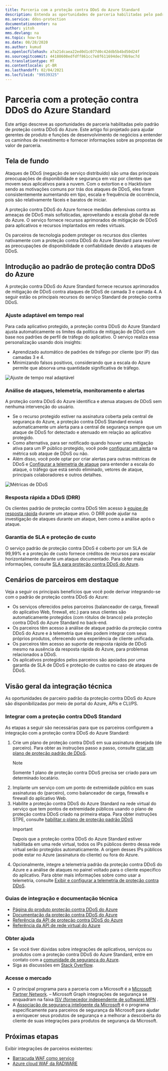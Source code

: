 ```yaml
---
title: Parceria com a proteção contra DDoS do Azure Standard
description: Entenda as oportunidades de parceria habilitadas pelo padrão de proteção contra DDoS do Azure.
ms.service: ddos-protection
documentationcenter: na
author: yitoh
mms.devlang: na
ms.topic: how-to
ms.date: 08/28/2020
ms.author: kumud
ms.openlocfilehash: a7a21dcaea22ed0d1c077d0c42ddb5b4bd50d24f
ms.sourcegitcommit: 44188608edfdff861cc7e8f611694dec79b9ac7d
ms.translationtype: MT
ms.contentlocale: pt-BR
ms.lasthandoff: 02/04/2021
ms.locfileid: "99539325"
---
```

# <a name="partnering-with-azure-ddos-protection-standard"></a>Parceria com a proteção contra DDoS do Azure Standard
Este artigo descreve as oportunidades de parceria habilitadas pelo padrão de proteção contra DDoS do Azure. Este artigo foi projetado para ajudar gerentes de produto e funções de desenvolvimento de negócios a entender os caminhos de investimento e fornecer informações sobre as propostas de valor de parceria.

## <a name="background"></a>Tela de fundo
Ataques de DDoS (negação de serviço distribuído) são uma das principais preocupações de disponibilidade e segurança em voz por clientes que movem seus aplicativos para a nuvem. Com o extortion e o Hacktivism sendo as motivações comuns por trás dos ataques de DDoS, eles foram consistentemente aumentando em tipo, escala e frequência de ocorrência, pois são relativamente fáceis e baratos de iniciar.

A proteção contra DDoS do Azure fornece medidas defensivas contra as ameaças de DDoS mais sofisticadas, aproveitando a escala global da rede do Azure. O serviço fornece recursos aprimorados de mitigação de DDoS para aplicativos e recursos implantados em redes virtuais.

Os parceiros de tecnologia podem proteger os recursos dos clientes nativamente com a proteção contra DDoS do Azure Standard para resolver as preocupações de disponibilidade e confiabilidade devido a ataques de DDoS.

## <a name="introduction-to-azure-ddos-protection-standard"></a>Introdução ao padrão de proteção contra DDoS do Azure
A proteção contra DDoS do Azure Standard fornece recursos aprimorados de mitigação de DDoS contra ataques de DDoS de camada 3 e camada 4. A seguir estão os principais recursos do serviço Standard de proteção contra DDoS.

### <a name="adaptive-real-time-tuning"></a>Ajuste adaptável em tempo real
Para cada aplicativo protegido, a proteção contra DDoS do Azure Standard ajusta automaticamente os limites da política de mitigação de DDoS com base nos padrões de perfil de tráfego do aplicativo. O serviço realiza essa personalização usando dois insights:

- Aprendizado automático de padrões de tráfego por cliente (por IP) das camadas 3 e 4.
- Minimizando falsos positivos, considerando que a escala do Azure permite que absorva uma quantidade significativa de tráfego.

![Ajuste de tempo real adaptável](./media/ddos-protection-partner-onboarding/real-time-tuning.png)

### <a name="attack-analytics-telemetry-monitoring-and-alerting"></a>Análise de ataques, telemetria, monitoramento e alertas
A proteção contra DDoS do Azure identifica e atenua ataques de DDoS sem nenhuma intervenção do usuário.

- Se o recurso protegido estiver na assinatura coberta pela central de segurança do Azure, a proteção contra DDoS Standard enviará automaticamente um alerta para a central de segurança sempre que um ataque de DDoS for detectado e atenuado em relação ao aplicativo protegido.
- Como alternativa, para ser notificado quando houver uma mitigação ativa para um IP público protegido, você pode [configurar um alerta](alerts.md) na métrica sob ataque de DDoS ou não.
- Além disso, você pode optar por criar alertas para outras métricas de DDoS e [Configurar a telemetria de ataque](telemetry.md) para entender a escala do ataque, o tráfego que está sendo eliminado, vetores de ataque, principais colaboradores e outros detalhes.

![Métricas de DDoS](./media/ddos-protection-partner-onboarding/ddos-metrics.png)

### <a name="ddos-rapid-response-drr"></a>Resposta rápida a DDoS (DRR)
Os clientes padrão de proteção contra DDoS têm acesso à [equipe de resposta rápida](ddos-rapid-response.md) durante um ataque ativo. O DRR pode ajudar na investigação de ataques durante um ataque, bem como a análise após o ataque.

### <a name="sla-guarantee-and-cost-protection"></a>Garantia de SLA e proteção de custo
O serviço padrão de proteção contra DDoS é coberto por um SLA de 99,99% e a proteção de custo fornece créditos de recursos para escalar horizontalmente durante um ataque documentado. Para obter mais informações, consulte [SLA para proteção contra DDoS do Azure](https://azure.microsoft.com/support/legal/sla/ddos-protection/v1_0/).

## <a name="featured-partner-scenarios"></a>Cenários de parceiros em destaque
Veja a seguir os principais benefícios que você pode derivar integrando-se com o padrão de proteção contra DDoS do Azure:

- Os serviços oferecidos pelos parceiros (balanceador de carga, firewall do aplicativo Web, firewall, etc.) para seus clientes são automaticamente protegidos (com rótulos de branco) pela proteção contra DDoS do Azure Standard no back-end.
- Os parceiros têm acesso à análise de ataque padrão da proteção contra DDoS do Azure e à telemetria que eles podem integrar com seus próprios produtos, oferecendo uma experiência de cliente unificada.  
- Os parceiros têm acesso ao suporte de resposta rápida de DDoS mesmo na ausência da resposta rápida do Azure, para problemas relacionados a DDoS.
- Os aplicativos protegidos pelos parceiros são apoiados por uma garantia de SLA de DDoS e proteção de custos no caso de ataques de DDoS.

## <a name="technical-integration-overview"></a>Visão geral da integração técnica
As oportunidades de parceiro padrão da proteção contra DDoS do Azure são disponibilizadas por meio de portal do Azure, APIs e CLI/PS.

### <a name="integrate-with-ddos-protection-standard"></a>Integrar com a proteção contra DDoS Standard
As etapas a seguir são necessárias para que os parceiros configurem a integração com a proteção contra DDoS do Azure Standard:
1. Crie um plano de proteção contra DDoS em sua assinatura desejada (de parceiro). Para obter as instruções passo a passo, consulte [criar um plano de proteção padrão de DDoS](manage-ddos-protection.md#create-a-ddos-protection-plan).
   > [!NOTE]
   > Somente 1 plano de proteção contra DDoS precisa ser criado para um determinado locatário. 
2. Implante um serviço com um ponto de extremidade público em suas assinaturas do (parceiro), como balanceador de carga, firewalls e firewall do aplicativo Web. 
3. Habilite a proteção contra DDoS do Azure Standard na rede virtual do serviço que tem pontos de extremidade públicos usando o plano de proteção contra DDoS criado na primeira etapa. Para obter instruções STPE, consulte [habilitar o plano de proteção padrão DDoS](manage-ddos-protection.md#enable-ddos-protection-for-an-existing-virtual-network)
   > [!IMPORTANT] 
   > Depois que a proteção contra DDoS do Azure Standard estiver habilitada em uma rede virtual, todos os IPs públicos dentro dessa rede virtual serão protegidos automaticamente. A origem desses IPs públicos pode estar no Azure (assinatura do cliente) ou fora do Azure. 
4. Opcionalmente, integre a telemetria padrão da proteção contra DDoS do Azure e a análise de ataques no painel voltado para o cliente específico do aplicativo. Para obter mais informações sobre como usar a telemetria, consulte [Exibir e configurar a telemetria de proteção contra DDoS](telemetry.md). 

### <a name="onboarding-guides-and-technical-documentation"></a>Guias de integração e documentação técnica

- [Página do produto proteção contra DDoS do Azure](https://azure.microsoft.com/services/ddos-protection/)
- [Documentação da proteção contra DDoS do Azure](ddos-protection-overview.md)
- [Referência da API de proteção contra DDoS do Azure](/rest/api/virtualnetwork/ddosprotectionplans)
- [Referência da API de rede virtual do Azure](/rest/api/virtualnetwork/virtualnetworks)

### <a name="get-help"></a>Obter ajuda

- Se você tiver dúvidas sobre integrações de aplicativos, serviços ou produtos com a proteção contra DDoS do Azure Standard, entre em contato com a [comunidade de segurança do Azure](https://techcommunity.microsoft.com/t5/security-identity/bd-p/Azure-Security).
- Siga as discussões em [Stack Overflow](https://stackoverflow.com/tags/azure-ddos/).

### <a name="get-to-market"></a>Acesse o mercado

- O principal programa para a parceria com a Microsoft é a [Microsoft Partner Network](https://partner.microsoft.com/). – Microsoft Graph integrações de segurança se enquadram na faixa [ISV (fornecedor independente de software) MPN](https://partner.microsoft.com/saas-solution-guide) .
- A [Associação de segurança inteligente da Microsoft](https://www.microsoft.com/security/business/intelligent-security-association?rtc=1) é o programa especificamente para parceiros de segurança da Microsoft para ajudar a enriquecer seus produtos de segurança e a melhorar a descoberta do cliente de suas integrações para produtos de segurança da Microsoft.

## <a name="next-steps"></a>Próximas etapas
Exibir integrações de parceiros existentes:

- [Barracuda WAF como serviço](https://www.barracuda.com/waf-as-a-service)
- [Azure cloud WAF da RADWARE](https://www.radware.com/resources/microsoft-azure/)
